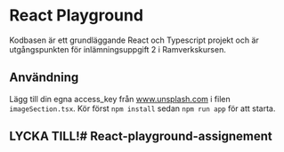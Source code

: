 # React Playground
Kodbasen är ett grundläggande React och Typescript projekt och är utgångspunkten för
inlämningsuppgift 2 i Ramverkskursen.


## Användning

Lägg till din egna access_key från www.unsplash.com i filen `imageSection.tsx`.
Kör först ```npm install``` sedan ```npm run app``` för att starta.


## LYCKA TILL!# React-playground-assignement
